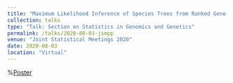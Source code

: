```yaml
---
title: "Maximum Likelihood Inference of Species Trees from Ranked Gene Trees Under the Coalescent Model"
collection: talks
type: "Talk: Section on Statistics in Genomics and Genetics"
permalink: /talks/2020-08-03-jsmpp
venue: "Joint Statistical Meetings 2020"
date: 2020-08-03
location: "Virtual"
---
```


%[Poster](http://anastasiiakim.github.io/files/talks/posterJSM.pdf)
